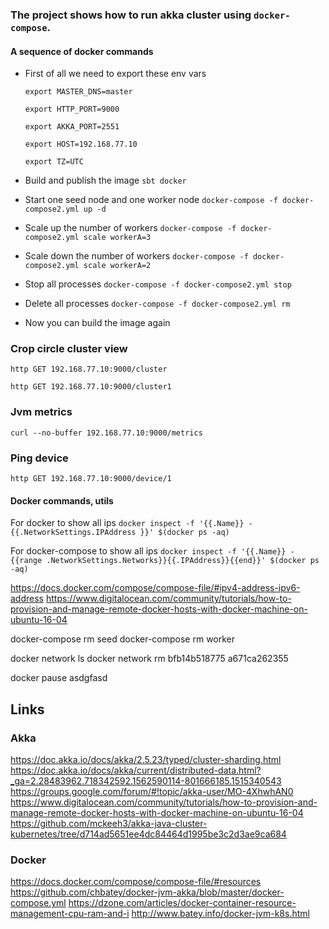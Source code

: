 ### The project shows how to run akka cluster using `docker-compose`.

#### A sequence of docker commands ####
  
  * First of all we need to export these env vars
    
    `export MASTER_DNS=master`

    `export HTTP_PORT=9000`
    
    `export AKKA_PORT=2551`
    
    `export HOST=192.168.77.10`
    
    `export TZ=UTC`
    
  * Build and publish the image `sbt docker`
  
  * Start one seed node and one worker node `docker-compose -f docker-compose2.yml up -d`
     
  * Scale up the number of workers `docker-compose -f docker-compose2.yml scale workerA=3`
   
  * Scale down the number of workers `docker-compose -f docker-compose2.yml scale workerA=2`
  
  * Stop all processes `docker-compose -f docker-compose2.yml stop`
  
  * Delete all processes `docker-compose -f docker-compose2.yml rm`
    
  * Now you can build the image again

### Crop circle cluster view

  `http GET 192.168.77.10:9000/cluster`

  `http GET 192.168.77.10:9000/cluster1`

### Jvm metrics 
  `curl --no-buffer 192.168.77.10:9000/metrics`

### Ping device
  
  `http GET 192.168.77.10:9000/device/1`  


#### Docker commands, utils ####
  
  For docker to show all ips `docker inspect -f '{{.Name}} - {{.NetworkSettings.IPAddress }}' $(docker ps -aq)`
  
  For docker-compose to show all ips `docker inspect -f '{{.Name}} - {{range .NetworkSettings.Networks}}{{.IPAddress}}{{end}}' $(docker ps -aq)`


  https://docs.docker.com/compose/compose-file/#ipv4-address-ipv6-address
  https://www.digitalocean.com/community/tutorials/how-to-provision-and-manage-remote-docker-hosts-with-docker-machine-on-ubuntu-16-04

  docker-compose rm seed 
  docker-compose rm worker
    
  docker network ls
  docker network rm bfb14b518775 a671ca262355    

  docker pause asdgfasd 

##  Links
 
### Akka

https://doc.akka.io/docs/akka/2.5.23/typed/cluster-sharding.html
https://doc.akka.io/docs/akka/current/distributed-data.html?_ga=2.28483962.718342592.1562590114-801666185.1515340543
https://groups.google.com/forum/#!topic/akka-user/MO-4XhwhAN0
https://www.digitalocean.com/community/tutorials/how-to-provision-and-manage-remote-docker-hosts-with-docker-machine-on-ubuntu-16-04
https://github.com/mckeeh3/akka-java-cluster-kubernetes/tree/d714ad5651ee4dc84464d1995be3c2d3ae9ca684


### Docker  

https://docs.docker.com/compose/compose-file/#resources
https://github.com/chbatey/docker-jvm-akka/blob/master/docker-compose.yml
https://dzone.com/articles/docker-container-resource-management-cpu-ram-and-i
http://www.batey.info/docker-jvm-k8s.html